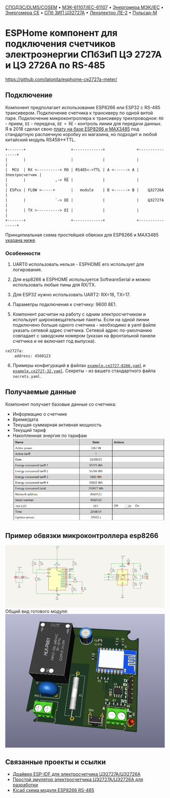 [СПОДЭС/DLMS/COSEM](https://github.com/latonita/esphome-dlms-cosem) •
[МЭК-61107/IEC-61107](https://github.com/latonita/esphome-iec61107-meter) •
[Энергомера МЭК/IEC](https://github.com/latonita/esphome-energomera-iec) •
[Энергомера CE](https://github.com/latonita/esphome-energomera-ce) •
[СПб ЗИП ЦЭ2727А](https://github.com/latonita/esphome-ce2727a-meter) •
[Ленэлектро ЛЕ-2](https://github.com/latonita/esphome-le2-meter) •
[Пульсар-М](https://github.com/latonita/esphome-pulsar-m)

# ESPHome компонент для подключения счетчиков электроэнергии СПбЗиП ЦЭ 2727А и ЦЭ 2726А по RS-485
https://github.com/latonita/esphome-ce2727a-meter/

## Подключение

Компонент предполагает использование ESP8266 или ESP32 с RS-485 трансивером.
Подключение счетчика к трансиверу по одной витой паре.
Подключение микроконтроллера к трансиверу трехпроводное: 
``RO`` - прием, 
``DI`` - передача, 
``DE + R̅E̅``  - контроль линии для передачи данных.
Я в 2018 сделал свою [плату на базе ESP8266 и MAX3485](https://github.com/latonita/kicad-various-shematics/tree/master/esp8266-rs485-box-70x70) под стандартную распаечную коробку из магазина, но подходит и любой китайский модуль RS458<->TTL.
```
+-------+                    +-------------+              +----------------+
|       |                    |             |              |                |
|  MCU  | RX <----------< RO | RS485<->TTL | A <------> A | Электросчетчик |
|       |             ,-> R̅E̅ |             |              |                |
| ESPxx | FLOW >-----+       |   module    | B <------> B |    ЦЭ2726А     |
|       |             `-> DE |             |              |    ЦЭ2727А     |
|       | TX >----------> DI |             |              |                |
+-------+                    +-------------+              +----------------+
```
Принципиальная схема простейшей обвязки для ESP8266 и MAX3485 [указана ниже](#пример-обвязки-микроконтроллера-esp8266).

### Особенности
1. UART0 использовать нельзя - ESPHOME его использует для логирования.

2. Для esp8266 в ESPHOME используется SoftwareSerial и можно использовать любые пины для RX/TX. 

3. Для ESP32 нужно использовать UART2: RX=16, TX=17.

4. Параметры подключения к счетчику: 9600 8E1.

5. Компонент расчитан на работу с одним электросчетчиком и использует широковещательные пакеты.
Если на одной линии подключено больше одного счетчика - необходимо в yaml файле указать сетевой адрес счетчика. Сетевой адрес по-умолчанию совпадает с заводским номером (указан на фронтальной панели счетчика и не включает год выпуска). 
```
ce2727a:
    address: 4560123
```
6. Примеры конфигураций в файлах [`example.ce2727-8266.yaml`](example.ce2727-8266.yaml) и [`example.ce2727-32.yaml`](example.ce2727-32.yaml). Секреты - из вашего стандартного файла `secrets.yaml`.

## Получаемые данные
Компонент получает базовые данные со счетчика:
- Информацию о счетчике
- Время/дата
- Текущая суммарная активная мощность
- Текущий тариф
- Накопленная энергия по тарифам
![Пример полученных данных](images/ce2727a-sensors.png)

## Пример обвязки микроконтроллера esp8266
![Обвязка микроконтроллера](images/esp8266-rs485.png)
Общий вид готового модуля: 
![Модуль esp8266 rs-485](https://raw.githubusercontent.com/latonita/kicad-various-shematics/master/esp8266-rs485-box-70x70/rs485module.png)

## Связанные проекты и ссылки
- [Драйвер ESP-IDF для электросчетчика ЦЭ2727А/ЦЭ2726А](https://github.com/latonita/ce2727a-driver)
- [Простой эмулятор электросчетчика ЦЭ2727А/ЦЭ2726А для разработки](https://github.com/latonita/ce2727a-emulator-js)
- [Kicad схема модуля ESP8266 RS-485](https://github.com/latonita/kicad-various-shematics/tree/master/esp8266-rs485-box-70x70)

